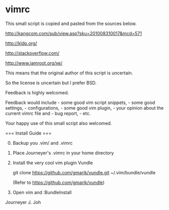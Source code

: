 vimrc
=====


This small script is copied and pasted from the sources below.

http://kangcom.com/sub/view.asp?sku=201008310017&mcd=571

http://kldp.org/

http://stackoverflow.com/

http://www.iamroot.org/xe/

This means that the original author of this script is uncertain.

So the license is uncertain but I prefer BSD.

Feedback is highly welcomed.

Feedback would include 
	- some good vim script snippets, 
	- some good settings, 
	- configurations, 
	- some good vim plugin,
	- your opinion about the current vimrc file and 
	- bug report, 
	- etc.

Your happy use of this small script also welcomed.


=== Install Guide ===

0. Backup you .vim/ and .vimrc

1. Place Journeyer's .vimrc in your home directory

2. Install the very cool vim plugin Vundle

	git clone https://github.com/gmarik/vundle.git ~/.vim/bundle/vundle

	(Refer to https://github.com/gmarik/vundle)

3. Open vim and :BundleInstall


Journeyer J. Joh

